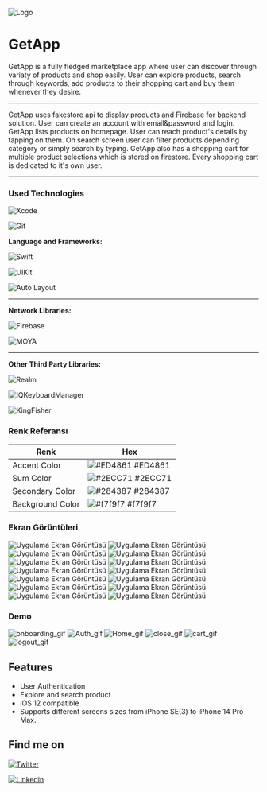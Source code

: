 
 
 ![Logo](https://github.com/evarilci/GetApp/blob/main/Images/mainLogo.png)
 
 # GetApp

 GetApp is a fully fledged marketplace app where user can discover through variaty of products and shop easily. User can explore products, search through keywords, add products to their shopping cart and buy them whenever they desire.

---
GetApp uses fakestore api to display products and Firebase for backend solution. User can create an account with email&password and login. GetApp lists products on homepage. User can reach product's details by tapping on them. On search screen user can filter products depending category or simply search by typing. GetApp also has a shopping cart for multiple product selections which is stored on firestore. Every shopping cart is dedicated to it's own user.

---


### Used Technologies

![Xcode](https://img.shields.io/badge/Xcode-007ACC?style=for-the-badge&logo=Xcode&logoColor=white)

![Git](https://img.shields.io/badge/GIT-E44C30?style=for-the-badge&logo=git&logoColor=white)


**Language and Frameworks:** 
 
  ![Swift](https://img.shields.io/badge/Swift-FA7343?style=for-the-badge&logo=swift&logoColor=white) 

  ![UIKit](https://img.shields.io/badge/UIKit-043b5c?style=for-the-badge&logo=swift&logoColor=white)
  
  ![Auto Layout](https://img.shields.io/badge/Auto_Layout-fbc093?style=for-the-badge&logo=swift&logoColor=blue)

  ---

**Network Libraries:** 

  ![Firebase](https://img.shields.io/badge/firebase-ffca28?style=for-the-badge&logo=firebase&logoColor=black)

  ![MOYA](https://img.shields.io/badge/moya-cf2f74?style=for-the-badge&logoColor=white)

  


  ---
  
**Other Third Party Libraries:** 

  ![Realm](https://img.shields.io/badge/Realm-39477F?style=for-the-badge&logo=realm&logoColor=white)

  ![IQKeyboardManager](https://img.shields.io/badge/IQKeyboardManager-298D46?style=for-the-badge&logoColor=white)

 ![KingFisher](https://img.shields.io/badge/KingFisher-5091CD?style=for-the-badge&&logoColor=white)
  
### Renk Referansı

| Renk             | Hex                                                                |
| ----------------- | ------------------------------------------------------------------ |
| Accent Color | ![#ED4861](https://via.placeholder.com/10/ED4861?text=+) #ED4861 |
| Sum Color | ![#2ECC71](https://via.placeholder.com/10/2ECC71?text=+) #2ECC71 |
| Secondary Color | ![#284387](https://via.placeholder.com/10/284387?text=+) #284387 |
| Background Color | ![#f7f9f7](https://via.placeholder.com/10/f7f9f7?text=+) #f7f9f7 | 

### Ekran Görüntüleri

![Uygulama Ekran Görüntüsü](https://github.com/evarilci/GetApp/blob/main/Images/1.png)
![Uygulama Ekran Görüntüsü](https://github.com/evarilci/GetApp/blob/main/Images/2.png)
![Uygulama Ekran Görüntüsü](https://github.com/evarilci/GetApp/blob/main/Images/3.png)
![Uygulama Ekran Görüntüsü](https://github.com/evarilci/GetApp/blob/main/Images/4.png)
![Uygulama Ekran Görüntüsü](https://github.com/evarilci/GetApp/blob/main/Images/5.png)
![Uygulama Ekran Görüntüsü](https://github.com/evarilci/GetApp/blob/main/Images/6.png)
![Uygulama Ekran Görüntüsü](https://github.com/evarilci/GetApp/blob/main/Images/7.png)
![Uygulama Ekran Görüntüsü](https://github.com/evarilci/GetApp/blob/main/Images/8.png)
![Uygulama Ekran Görüntüsü](https://github.com/evarilci/GetApp/blob/main/Images/9.png)
![Uygulama Ekran Görüntüsü](https://github.com/evarilci/GetApp/blob/main/Images/10.png)
![Uygulama Ekran Görüntüsü](https://github.com/evarilci/GetApp/blob/main/Images/11.png)
![Uygulama Ekran Görüntüsü](https://github.com/evarilci/GetApp/blob/main/Images/12.png)
![Uygulama Ekran Görüntüsü](https://github.com/evarilci/GetApp/blob/main/Images/13.png)
![Uygulama Ekran Görüntüsü](https://github.com/evarilci/GetApp/blob/main/Images/14.png)

  

### Demo

![onboarding_gif](https://user-images.githubusercontent.com/10756418/200318195-d2fb3033-2e07-4226-8272-e62f2d66e916.gif)
![Auth_gif](https://user-images.githubusercontent.com/10756418/200318321-22649d77-90a0-4362-9834-306a2dac7adc.gif)
![Home_gif](https://user-images.githubusercontent.com/10756418/200318474-f931a525-349c-457e-bca1-fb53e831c4f6.gif)
![close_gif](https://user-images.githubusercontent.com/10756418/200318798-d04c6ae8-73e2-4724-983a-2aac970e9c9e.gif)
![cart_gif](https://user-images.githubusercontent.com/10756418/200318926-293a8fca-48bf-4258-8460-46ce8fe51d46.gif)
![logout_gif](https://user-images.githubusercontent.com/10756418/200319102-cbf70c90-bf79-4390-b526-d6462478ac36.gif)



## Features

- User Authentication
- Explore and search product
- iOS 12 compatible
- Supports different screens sizes from iPhone SE(3) to iPhone 14 Pro Max.



  
## Find me on



[![Twitter](https://img.shields.io/badge/Twitter-1DA1F2?style=for-the-badge&logo=twitter&logoColor=white)](https://twitter.com/evarilci69)

[![Linkedin](https://img.shields.io/badge/LinkedIn-0077B5?style=for-the-badge&logo=linkedin&logoColor=white)](https://www.linkedin.com/in/varilci/)


  

